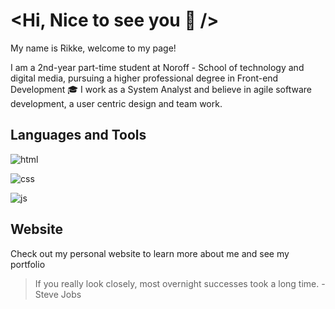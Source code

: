# <Hi, Nice to see you 👋 />

My name is Rikke, welcome to my page!

I am a 2nd-year part-time student at Noroff - School of technology and digital media, pursuing a higher professional degree in Front-end Development :mortar_board: I work as a System Analyst and believe in agile software development, a user centric design and team work.

## Languages and Tools

![html](https://user-images.githubusercontent.com/85433495/224490067-8536bbd0-8a36-418c-9c9e-42a2126a09a6.png)

![css](https://user-images.githubusercontent.com/85433495/224490011-ed542f82-df96-49e7-b2e8-ded9f004996c.png)

![js](https://user-images.githubusercontent.com/85433495/224490069-8940b4be-6dba-483d-ab5d-99cfbe09b429.png)

## Website

Check out my personal website to learn more about me and see my portfolio

> If you really look closely, most overnight successes took a long time. - Steve Jobs

